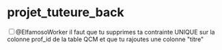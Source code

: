# projet_tuteure_back

<input type="checkbox">@ElfamosoWorker il faut que tu supprimes ta contrainte UNIQUE sur la colonne prof_id de la table QCM et que tu rajoutes une colonne "titre"
